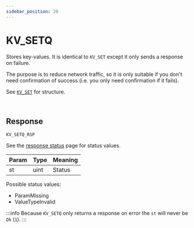 ```yaml
---
sidebar_position: 20
---
```


# KV_SETQ
Stores key-values. It is identical to `KV_SET` except it only sends a response on failure.

The purpose is to reduce network traffic, so it is only suitable if you don't need confirmation of success (i.e. you only need confirmation if it fails).


See [`KV_SET`](./kv-set) for structure.

<br/>


## Response

`KV_SETQ_RSP`

See the [response status](./../Statuses) page for status values.


|Param|Type|Meaning|
|:---|:---|:---|
|st|uint|Status|

Possible status values:

- ParamMissing
- ValueTypeInvalid


:::info
Because `KV_SETQ` only returns a response on error the `st` will never be `Ok` (`1`).
:::
